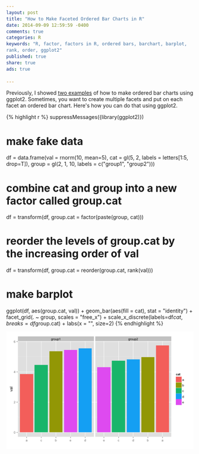 ```yaml
---
layout: post
title: "How to Make Faceted Ordered Bar Charts in R"
date: 2014-09-09 12:59:59 -0400
comments: true
categories: R
keywords: "R, factor, factors in R, ordered bars, barchart, barplot,
rank, order, ggplot2"
published: true
share: true
ads: true

---
```

Previously, I showed [two examples](http://gmlang.com/r/how-to-work-with-factors-in-r/) of how to make ordered bar charts using ggplot2. Sometimes, you want to create multiple facets and put on each facet an ordered bar chart. Here's how you can do that using ggplot2.

{% highlight r %}
suppressMessages({library(ggplot2)})

# make fake data
df = data.frame(val = rnorm(10, mean=5),
                cat = gl(5, 2, labels = letters[1:5, drop=T]),
                group = gl(2, 1, 10, labels = c("group1", "group2")))

# combine cat and group into a new factor called group.cat
df = transform(df, group.cat = factor(paste(group, cat)))

# reorder the levels of group.cat by the increasing order of val
df = transform(df, group.cat = reorder(group.cat, rank(val)))

# make barplot
ggplot(df, aes(group.cat, val)) +
        geom_bar(aes(fill = cat), stat = "identity") +
        facet_grid(. ~ group, scales = "free_x") +
        scale_x_discrete(labels=df$cat, breaks=df$group.cat) + 
        labs(x = "", size=2)
{% endhighlight %}

![center](/../figs/2014-09-09-how-to-make-faceted-ordered-bar-charts-in-r/unnamed-chunk-1-1.png) 
